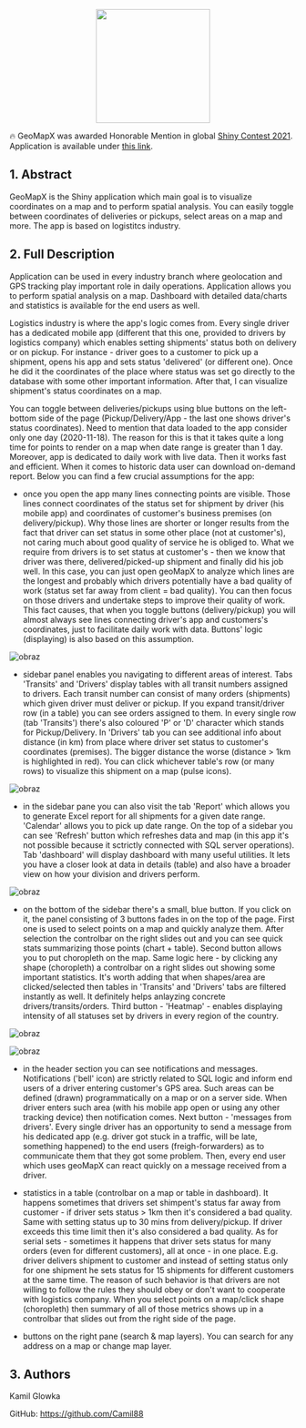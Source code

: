<p align="center">
  <img width="200" src="https://user-images.githubusercontent.com/57962280/145387319-a1e0f0bf-5e42-4293-8307-82c35154845d.png" >
</p>


🔥 GeoMapX was awarded Honorable Mention in global <a href='https://www.rstudio.com/blog/time-to-shiny/'>Shiny Contest 2021</a>. Application is available under <a href="https://kghwl.shinyapps.io/GeoMapXApp/">this link</a>.  


## 1. Abstract
GeoMapX is the Shiny application which main goal is to visualize coordinates on a map and to perform spatial analysis. You can easily toggle between coordinates of deliveries or pickups, select areas on a map and more. The app is based on logistitcs industry.

## 2. Full Description
Application can be used in every industry branch where geolocation and GPS tracking play important role in daily operations. Application allows you to perform spatial analysis on a map. Dashboard with detailed data/charts and statistics is available for the end users as well.

Logistics industry is where the app's logic comes from. Every single driver has a dedicated mobile app (different that this one, provided to drivers by logistics company) which enables setting shipments' status both on delivery or on pickup. For instance - driver goes to a customer to pick up a shipment, opens his app and sets status 'delivered' (or different one). Once he did it the coordinates of the place where status was set go directly to the database with some other important information. After that, I can visualize shipment's status coordinates on a map. 

You can toggle between deliveries/pickups using blue buttons on the left- bottom side of the page (Pickup/Delivery/App - the last one shows driver's status coordinates). Need to mention that data loaded to the app consider only one day (2020-11-18). The reason for this is that it takes quite a long time for points to render on a map when date range is greater than 1 day. Moreover, app is dedicated to daily work with live data. Then it works fast and efficient. When it comes to historic data user can download on-demand report. Below  you can find a few crucial assumptions for the app:

- once you open the app many lines connecting points are visible. Those lines connect coordinates of the status set for shipment by driver (his mobile app) and coordinates of customer's business premises (on delivery/pickup). Why those lines are shorter or longer results from the fact that driver can set status in some other place (not at customer's), not caring much about good quality of service he is obliged to. What we require from drivers is to set status at customer's - then we know that driver was there, delivered/picked-up shipment and finally did his job well. In this case, you can just open geoMapX to analyze which lines are the longest and probably which drivers potentially have a bad quality of work (status set far away from client = bad quality). You can then focus on those drivers and undertake steps to improve their quality of work. This fact causes, that when you toggle buttons (delivery/pickup) you will almost always see lines connecting driver's app and customers's coordinates, just to facilitate daily work with data. Buttons' logic (displaying) is also based on this assumption.

![obraz](https://user-images.githubusercontent.com/57962280/143636431-ea1ccdfb-bf2b-473b-913c-8b84f7e360de.png)

- sidebar panel enables you navigating to different areas of interest. Tabs 'Transits' and 'Drivers' display tables with all transit numbers assigned to drivers. Each transit number can consist of many orders (shipments) which given driver must deliver or pickup. If you expand transit/driver row (in a table) you can see orders assigned to them. In every single row (tab 'Transits') there's also coloured 'P' or 'D' character which stands for Pickup/Delivery. In 'Drivers' tab you can see additional info about distance (in km) from place where driver set status to customer's coordinates (premises). The bigger distance the worse (distance > 1km is highlighted in red). You can click whichever table's row (or many rows) to visualize this shipment on a map (pulse icons).

![obraz](https://user-images.githubusercontent.com/57962280/143638505-cafa80f2-ffcc-408f-8827-4f0a3aea7d6e.png)

- in the sidebar pane you can also visit the tab 'Report' which allows you to generate Excel report for all shipments for a given date range. 'Calendar' allows you to pick up date range. On the top of a sidebar you can see 'Refresh' button which refreshes data and map (in this app it's not possible because it sctrictly connected with SQL server operations). Tab 'dashboard' will display dashboard with many useful utilities. It lets you have a closer look at data in details (table) and also have a broader view on how your division and drivers perform.

![obraz](https://user-images.githubusercontent.com/57962280/143639331-c3402e8a-016a-4e30-bfcf-5b2af7b97748.png)

- on the bottom of the sidebar there's a small, blue button. If you click on it, the panel consisting of 3 buttons fades in on the top of the page. First one is used to select points on a map and quickly analyze them. After selection the controlbar on the right slides out and you can see quick stats summarizing those points (chart + table). Second button allows you to put choropleth on the map. Same logic here - by clicking any shape (choropleth) a controlbar on a right slides out showing some important statistics. It's worth adding that when shapes/area are clicked/selected then tables in 'Transits' and 'Drivers' tabs are filtered instantly as well. It definitely helps anlayzing concrete drivers/transits/orders.  Third button - 'Heatmap' - enables displaying intensity of all statuses set by drivers in every region of the country.

![obraz](https://user-images.githubusercontent.com/57962280/143638067-262db340-e213-47e5-ac2a-5a6cdb4734e0.png)

![obraz](https://user-images.githubusercontent.com/57962280/143637226-564f6c4b-cd1f-466c-8abf-c7f4e04a54ea.png)

- in the header section you can see notifications and messages. Notifications ('bell' icon)  are strictly related to SQL logic and inform end users of a driver entering customer's GPS area. Such areas can be defined (drawn) programmatically on a map or on a server side. When driver enters such area (with his mobile app open or  using any other tracking device) then notification comes. Next button - 'messages from drivers'. Every single driver has an opportunity to send a message from his dedicated app (e.g. driver got stuck in a traffic, will be late, something happened) to the end users (freigh-forwarders) as to communicate them that they got some problem. Then, every end user which uses geoMapX can react quickly on a message received from a driver.

- statistics in a table (controlbar on a map or table in dashboard). It happens sometimes that drivers set shimpent's status far away from customer - if driver sets status > 1km then it's considered a bad quality. Same with setting status up to 30 mins from delivery/pickup. If driver exceeds this time limit then it's also considered a bad quality. As for serial sets - sometimes it happens that driver sets status for many orders  (even for different customers), all at once - in one place. E.g. driver delivers shipment to customer and instead of setting status only for one shipment he sets status for 15 shipments for different customers at the same time. The reason of such behavior is that drivers are not willing to follow the rules they should obey or don't want to cooperate with logistics company. When you select points on a map/click shape (choropleth) then summary of all of those metrics shows up in a controlbar that slides out from the right side of the page.

- buttons on the right pane (search & map layers). You can search for any address on a map or change map layer.

## 3. Authors
Kamil Glowka

GitHub: https://github.com/Camil88
